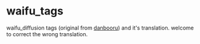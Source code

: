 # waifu_tags
waifu_diffusion tags (original from [danbooru](https://danbooru.donmai.us/)) and it's translation. welcome to correct the wrong translation.
